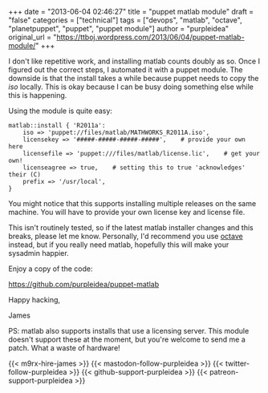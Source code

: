 +++
date = "2013-06-04 02:46:27"
title = "puppet matlab module"
draft = "false"
categories = ["technical"]
tags = ["devops", "matlab", "octave", "planetpuppet", "puppet", "puppet module"]
author = "purpleidea"
original_url = "https://ttboj.wordpress.com/2013/06/04/puppet-matlab-module/"
+++

I don't like repetitive work, and installing matlab counts doubly as so. Once I figured out the correct steps, I automated it with a puppet module. The downside is that the install takes a while because puppet needs to copy the <em>iso</em> locally. This is okay because I can be busy doing something else while this is happening.

Using the module is quite easy:
```
matlab::install { 'R2011a':
    iso => 'puppet://files/matlab/MATHWORKS_R2011A.iso',
    licensekey => '#####-#####-#####-#####',    # provide your own here
    licensefile => 'puppet:///files/matlab/license.lic',    # get your own!
    licenseagree => true,    # setting this to true 'acknowledges' their (C)
    prefix => '/usr/local',
}
```
You might notice that this supports installing multiple releases on the same machine. You will have to provide your own license key and license file.

This isn't routinely tested, so if the latest matlab installer changes and this breaks, please let me know. Personally, I'd recommend you use <a href="https://www.gnu.org/software/octave/">octave</a> instead, but if you really need matlab, hopefully this will make your sysadmin happier.

Enjoy a copy of the code:

<a href="https://github.com/purpleidea/puppet-matlab">https://github.com/purpleidea/puppet-matlab</a>

Happy hacking,

James

PS: matlab also supports installs that use a licensing server. This module doesn't support these at the moment, but you're welcome to send me a patch. What a waste of hardware!

{{< m9rx-hire-james >}}
{{< mastodon-follow-purpleidea >}}
{{< twitter-follow-purpleidea >}}
{{< github-support-purpleidea >}}
{{< patreon-support-purpleidea >}}
